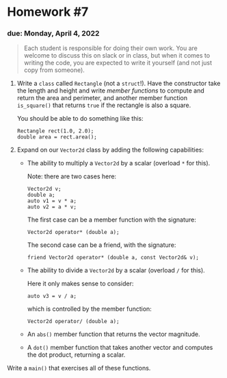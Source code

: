 # Homework #7

### due: Monday, April 4, 2022

> Each student is responsible for doing their own work.  You are welcome to
> discuss this on slack or in class, but when it comes to writing the code,
> you are expected to write it yourself (and not just copy from someone).

1. Write a `class` called `Rectangle` (not a `struct`!).  Have the constructor take the
   length and height and write *member functions* to compute and
   return the area and perimeter, and another member function
   `is_square()` that returns `true` if the rectangle is also a
   square.

   You should be able to do something like this:

   ```
   Rectangle rect(1.0, 2.0);
   double area = rect.area();
   ```

2. Expand on our `Vector2d` class by adding the following capabilities:

   * The ability to multiply a `Vector2d` by a scalar (overload `*` for this).

     Note: there are two cases here:

     ```
     Vector2d v;
     double a;
     auto v1 = v * a;
     auto v2 = a * v;
     ```

     The first case can be a member function with the signature:

     ```
     Vector2d operator* (double a);
     ```

     The second case can be a friend, with the signature:

     ```
     friend Vector2d operator* (double a, const Vector2d& v);
     ```

   * The ability to divide a `Vector2d` by a scalar (overload `/` for this).

     Here it only makes sense to consider:

     ```
     auto v3 = v / a;
     ```

     which is controlled by the member function:

     ```
     Vector2d operator/ (double a);
     ```

   * An `abs()` member function that returns the vector magnitude.

   * A `dot()` member function that takes another vector and computes the dot
     product, returning a scalar.

  Write a `main()` that exercises all of these functions.
  
